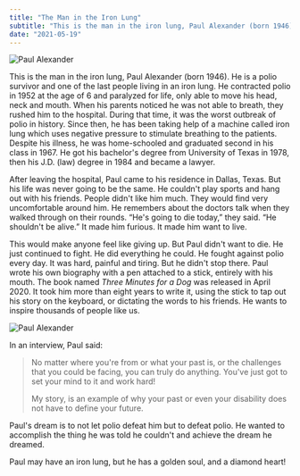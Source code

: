 ```yaml
---
title: "The Man in the Iron Lung"
subtitle: "This is the man in the iron lung, Paul Alexander (born 1946). He is a polio survivor and one of the last people living in an iron lung."
date: "2021-05-19"
---
```


![Paul Alexander](/images/paul.png)  

This is the man in the iron lung, Paul Alexander (born 1946). He is a polio survivor and one of the last people living in an iron lung. He contracted polio in 1952 at the age of 6 and paralyzed for life, only able to move his head, neck and mouth. When his parents noticed he was not able to breath, they rushed him to the hospital. During that time, it was the worst outbreak of polio in history. Since then, he has been taking help of a machine called iron lung which uses negative pressure to stimulate breathing to the patients. Despite his illness, he was home-schooled and graduated second in his class in 1967. He got his bachelor's degree from University of Texas in 1978, then his J.D. (law) degree in 1984 and became a lawyer.

After leaving the hospital, Paul came to his residence in Dallas, Texas. But his life was never going to be the same. He couldn't play sports and hang out with his friends. People didn't like him much. They would find very uncomfortable around him. He remembers about the doctors talk when they walked through on their rounds. “He's going to die today,” they said. “He shouldn't be alive.” It made him furious. It made him want to live.

This would make anyone feel like giving up. But Paul didn't want to die. He just continued to fight. He did everything he could. He fought against polio every day. It was hard, painful and tiring. But he didn't stop there. Paul wrote his own biography with a pen attached to a stick, entirely with his mouth. The book named _Three Minutes for a Dog_ was released in April 2020. It took him more than eight years to write it, using the stick to tap out his story on the keyboard, or dictating the words to his friends. He wants to inspire thousands of people like us.

![Paul Alexander](/images/paul.jpg)  

In an interview, Paul said:

<blockquote class="blockquote">
<p class="bq-text">No matter where you're from or what your past is, or the challenges that you could be facing, you can truly do anything. You've just got to set your mind to it and work hard!</p>
<p class="bq-text">My story, is an example of why your past or even your disability does not have to define your future.</p>
</blockquote>
  

Paul's dream is to not let polio defeat him but to defeat polio. He wanted to accomplish the thing he was told he couldn't and achieve the dream he dreamed.

Paul may have an iron lung, but he has a golden soul, and a diamond heart!